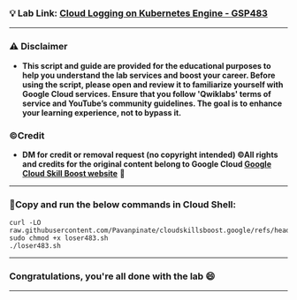 

### 💡 Lab Link: [Cloud Logging on Kubernetes Engine - GSP483](https://www.cloudskillsboost.google/focuses/10910?parent=catalog)


---

### ⚠️ Disclaimer
- **This script and guide are provided for  the educational purposes to help you understand the lab services and boost your career. Before using the script, please open and review it to familiarize yourself with Google Cloud services. Ensure that you follow 'Qwiklabs' terms of service and YouTube’s community guidelines. The goal is to enhance your learning experience, not to bypass it.**

### ©Credit
- **DM for credit or removal request (no copyright intended) ©All rights and credits for the original content belong to Google Cloud [Google Cloud Skill Boost website](https://www.cloudskillsboost.google/)** 🙏

---

### 🚨Copy and run the below commands in Cloud Shell:

```
curl -LO raw.githubusercontent.com/Pavanpinate/cloudskillsboost.google/refs/heads/main/Cloud%20Logging%20on%20Kubernetes%20Engine/loser483.sh
sudo chmod +x loser483.sh
./loser483.sh
```

---

### Congratulations, you're all done with the lab 😄

---

